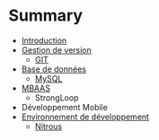 # Summary

* [Introduction](README.md)
* [Gestion de version](version-control/README.md)
   * [GIT](version-control/git.md)
* [Base de données](db/README.md)
   * [MySQL](db/mysql.md)
* [MBAAS](mbaas/README.md)
   * StrongLoop
* Développement Mobile
* [Environnement de développement](dev-env/README.md)
   * [Nitrous](dev-env/nitrous.md)

